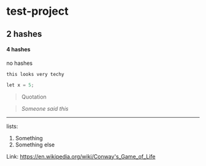 # test-project
## 2 hashes
#### 4 hashes
no hashes

`this looks very techy`

```py
let x = 5;
```

>Quotation

>*Someone said this*
___

lists:
1. Something
2. Something else

Link: https://en.wikipedia.org/wiki/Conway's_Game_of_Life
